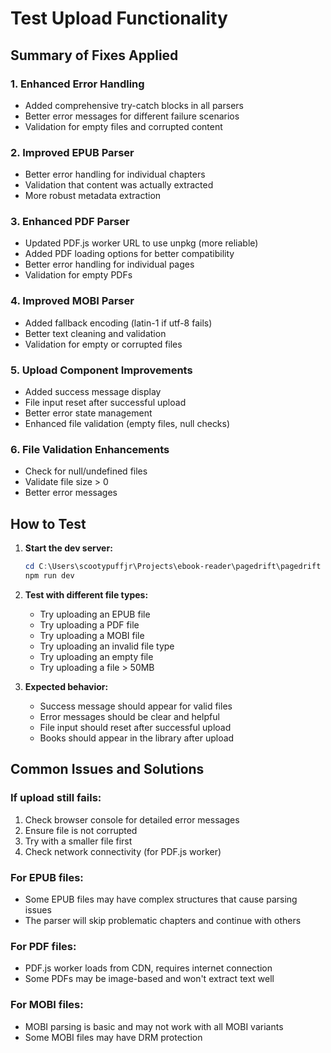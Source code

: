 # Test Upload Functionality

## Summary of Fixes Applied

### 1. **Enhanced Error Handling**
- Added comprehensive try-catch blocks in all parsers
- Better error messages for different failure scenarios
- Validation for empty files and corrupted content

### 2. **Improved EPUB Parser**
- Better error handling for individual chapters
- Validation that content was actually extracted
- More robust metadata extraction

### 3. **Enhanced PDF Parser**
- Updated PDF.js worker URL to use unpkg (more reliable)
- Added PDF loading options for better compatibility
- Better error handling for individual pages
- Validation for empty PDFs

### 4. **Improved MOBI Parser**
- Added fallback encoding (latin-1 if utf-8 fails)
- Better text cleaning and validation
- Validation for empty or corrupted files

### 5. **Upload Component Improvements**
- Added success message display
- File input reset after successful upload
- Better error state management
- Enhanced file validation (empty files, null checks)

### 6. **File Validation Enhancements**
- Check for null/undefined files
- Validate file size > 0
- Better error messages

## How to Test

1. **Start the dev server:**
   ```powershell
   cd C:\Users\scootypuffjr\Projects\ebook-reader\pagedrift\pagedrift
   npm run dev
   ```

2. **Test with different file types:**
   - Try uploading an EPUB file
   - Try uploading a PDF file  
   - Try uploading a MOBI file
   - Try uploading an invalid file type
   - Try uploading an empty file
   - Try uploading a file > 50MB

3. **Expected behavior:**
   - Success message should appear for valid files
   - Error messages should be clear and helpful
   - File input should reset after successful upload
   - Books should appear in the library after upload

## Common Issues and Solutions

### If upload still fails:
1. Check browser console for detailed error messages
2. Ensure file is not corrupted
3. Try with a smaller file first
4. Check network connectivity (for PDF.js worker)

### For EPUB files:
- Some EPUB files may have complex structures that cause parsing issues
- The parser will skip problematic chapters and continue with others

### For PDF files:
- PDF.js worker loads from CDN, requires internet connection
- Some PDFs may be image-based and won't extract text well

### For MOBI files:
- MOBI parsing is basic and may not work with all MOBI variants
- Some MOBI files may have DRM protection

